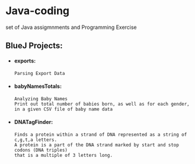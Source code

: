 # Java-coding
set of Java assigmnments and Programming Exercise

## BlueJ Projects:
* #### exports: 
      Parsing Export Data
* #### babyNamesTotals:
      Analyzing Baby Names
      Print out total number of babies born, as well as for each gender, in a given CSV file of baby name data
* #### DNATagFinder:
      Finds a protein within a strand of DNA represented as a string of c,g,t,a letters.
      A protein is a part of the DNA strand marked by start and stop codons (DNA triples)
      that is a multiple of 3 letters long.

